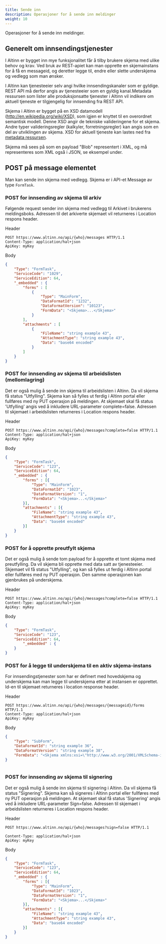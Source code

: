 ```yaml
---
title: Sende inn
description: Operasjoner for å sende inn meldinger
weight: 10
---
```


Operasjoner for å sende inn meldinger.


## Generelt om innsendingstjenester
I Altinn er bygget inn mye funksjonalitet får å tilby brukere skjema med ulike behov og krav. 
Ved bruk av REST-apiet kan man opprette en skjemainstans for å få en messageid, og deretter legge til, endre eller slette underskjema og vedlegg som man ønsker.


I Altinn kan tjenesteeier selv angi hvilke innsendingskanaler som er gyldige.
REST API må derfor angis av tjenesteeier som en gyldig kanal.Metadata ressursen som lister alle produksjonsatte tjenester i Altinn
vil indikere om aktuell tjeneste er tilgjengelig for innsending fra REST API.

Skjema i Altinn er bygget på en XSD datamodell (http://en.wikipedia.org/wiki/XSD), som igjen er knyttet til en overordnet semantisk modell.
Denne XSD angir de tekniske valideringene for et skjema. Andre typer valideringsregler (kalkyler, forretningsregler) kan angis som en del
av utviklingen av skjema. XSD for aktuell tjeneste kan lastes ned fra [metadata ressursen](../../diverse/metadata).

Skjema må sees på som en payload "Blob" representert i XML, og må representeres som XML også i JSON, se eksempel under.

## POST på message elementet
Man kan sende inn skjema med vedlegg. Skjema er i API-et Message av type `FormTask`. 

### POST for innsending av skjema til arkiv
Følgende request sender inn skjema med vedlegg til Arkivet i brukerens meldingsboks.
Adressen til det arkiverte skjemaet vil returneres i Location respons header.

Header
```HTTP
POST https://www.altinn.no/api/{who}/messages HTTP/1.1 
Content-Type: application/hal+json
ApiKey: myKey
```

Body
```JSON
{
    "Type": "FormTask",
    "ServiceCode": "1029",
    "ServiceEdition": 64,
    "_embedded" : {
        "forms" : [
            {
                "Type": "MainForm",
                "DataFormatId": "1232",
                "DataFormatVersion": "10123",
                "FormData": "<Skjema>...</Skjema>"
            }
        ],
        "attachments" : [
            {
                "FileName": "string example 43",
                "AttachmentType": "string example 43",
                "Data": "base64 encoded"
            }
        ]
    }
}
```

### POST for innsending av skjema til arbeidslisten (mellomlagring)
Det er også mulig å sende inn skjema til arbeidslisten i Altinn.
Da vil skjema få status "Utfylling". Skjema kan så fylles ut ferdig i Altinn portal eller fullføres med ny PUT operasjon på meldingen.
At skjemaet skal få status 'Utfylling' angis ved å inkludere URL-parameter complete=false.
Adressen til skjemaet i arbeidslisten returneres i Location respons header.

Header
```HTTP
POST https://www.altinn.no/api/{who}/messages?complete=false HTTP/1.1 
Content-Type: application/hal+json
ApiKey: myKey
```

Body 
```JSON
{
    "Type": "FormTask",
    "ServiceCode": "123",
    "ServiceEdition": 64,
    "_embedded" : {
        "forms" : [{
            "Type": "MainForm",
            "DataFormatId": "1023",
            "DataFormatVersion": "1",
            "FormData": "<Skjema>...</Skjema>"
        }],
        "attachments" : [{
            "FileName": "string example 43",
            "AttachmentType": "string example 43",
            "Data": "base64 encoded"
        }]
    }
}
```

### POST for å opprette preutfylt skjema
Det er også mulig å sende tom payload for å opprette et tomt skjema med preutfylling.
Da vil skjema bli opprette med data satt av tjenesteeier. Skjemaet vil få status "Utfylling", og kan så fylles ut ferdig i Altinn portal
eller fullføres med ny PUT operasjon. Den samme operasjonen kan gjenbrukes på underskjema.

Header
```HTTP
POST https://www.altinn.no/api/{who}/messages?complete=false HTTP/1.1 
Content-Type: application/hal+json
ApiKey: myKey
```

Body 
```JSON
{
    "Type": "FormTask",
    "ServiceCode": "123",
    "ServiceEdition": 64,
        "_embedded" : {
    }
}
``` 

### POST for å legge til underskjema til en aktiv skjema-instans
For innsendingstjenester som har er definert med hovedskjema og underskjema kan man legge til underskjema etter at instansen er opprettet.
Id-en til skjemaet returneres i location response header.

Header
```HTTP
POST https://www.altinn.no/api/{who}/messages/{messageid}/forms HTTP/1.1
Content-Type: application/hal+json
ApiKey: myKey
```

Body 
```JSON
{
    "Type": "SubForm",
    "DataFormatId": "string example 36",
    "DataFormatVersion": "string example 38",
    "FormData": "<Skjema xmlns:xsi=\"http://www.w3.org/2001/XMLSchema-instance\"...>...</Skjema>"
}
        
```

### POST for innsending av skjema til signering
Det er også mulig å sende inn skjema til signering i Altinn.
Da vil skjema få status "Signering". Skjema kan så signeres i Altinn portal eller fullføres med ny PUT operasjon på meldingen.
At skjemaet skal få status 'Signering' angis ved å inkludere URL-parameter Sign=false. Adressen til skjemaet i arbeidslisten
returneres i Location respons header.

Header
```HTTP
POST https://www.altinn.no/api/{who}/messages?sign=false HTTP/1.1
 
Content-Type: application/hal+json
ApiKey: myKey
```

Body 
```JSON
{
    "Type": "FormTask",
    "ServiceCode": "123",
    "ServiceEdition": 64,
    "_embedded" : {
        "forms" : [{
            "Type": "MainForm",
            "DataFormatId": "1023",
            "DataFormatVersion": "1",
            "FormData": "<Skjema>...</Skjema>"
        }],
        "attachments" : [{
            "FileName": "string example 43",
            "AttachmentType": "string example 43",
            "Data": "base64 encoded"
        }]
    }
}
```
